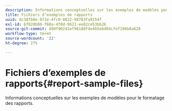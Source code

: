```yaml
---
description: Informations conceptuelles sur les exemples de modèles pour le formatage des rapports.
title: Fichiers d’exemples de rapports
uuid: 8c38fb0e-871e-4fc0-8622-98703fa9154f
exl-id: 6f028b06-f60a-4f0d-9621-ee82ce53bb26
source-git-commit: d9df90242ef96188f4e4b5e6d04cfef196b0a628
workflow-type: tm+mt
source-wordcount: '22'
ht-degree: 27%

---
```


# Fichiers d’exemples de rapports{#report-sample-files}

Informations conceptuelles sur les exemples de modèles pour le formatage des rapports.
